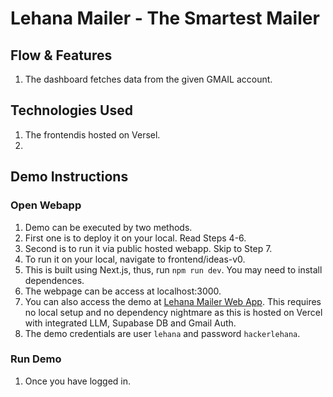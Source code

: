 # Lehana Mailer - The Smartest Mailer

## Flow & Features
1. The dashboard fetches data from the given GMAIL account. 

## Technologies Used
1. The frontendis hosted on Versel. 
2. 


## Demo Instructions

### Open Webapp

1. Demo can be executed by two methods.
2. First one is to deploy it on your local. Read Steps 4-6.
3. Second is to run it via public hosted webapp. Skip to Step 7.  
4. To run it on your local, navigate to frontend/ideas-v0.
5. This is built using Next.js, thus, run `npm run dev`. You may need to install dependences. 
6. The webpage can be access at localhost:3000. 
7. You can also access the demo at  [Lehana Mailer Web App](https://v0-ai-support-dashboard.vercel.app/). This requires no local setup and no dependency nightmare as this is hosted on Vercel with integrated LLM, Supabase DB and Gmail Auth. 
8. The demo credentials are user `lehana` and password `hackerlehana`. 

### Run Demo

1. Once you have logged in.